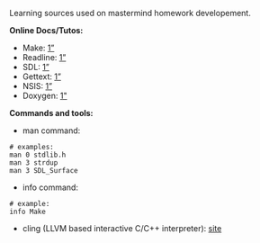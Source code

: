 Learning sources used on mastermind homework developement.

**Online Docs/Tutos:**
- Make: [1”](http://www.chemie.fu-berlin.de/chemnet/use/info/make/make_toc.html)
- Readline: [1”](http://web.mit.edu/gnu/doc/html/rlman_2.html)
- SDL: [1”](http://lazyfoo.net/tutorials/SDL/index.php)
- Gettext: [1”](http://www.gnu.org/software/gettext/manual/gettext.html)
- NSIS: [1”](http://nsis.sourceforge.net/Docs/)
- Doxygen: [1"](http://www.stack.nl/~dimitri/doxygen/manual/index.html)

**Commands and tools:**
- man command:
~~~~~~~~~{.sh}
# examples:
man 0 stdlib.h
man 3 strdup
man 3 SDL_Surface
~~~~~~~~~
- info command:
~~~~~~~~~{.sh}
# example:
info Make
~~~~~~~~~
- cling (LLVM based interactive C/C++ interpreter): [site](https://root.cern.ch/drupal/content/cling)

